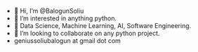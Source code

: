 - 👋 Hi, I’m @BalogunSoliu
- 👀 I’m interested in anything python. 
- 👀 Data Science, Machine Learning, AI, Software Engineering.
- 💞️ I’m looking to collaborate on any python project.
- geniussoliubalogun at gmail dot com
<!---
BalogunSoliu/BalogunSoliu is a ✨ special ✨ repository because its `README.md` (this file) appears on your GitHub profile.
You can click the Preview link to take a look at your changes.
--->
